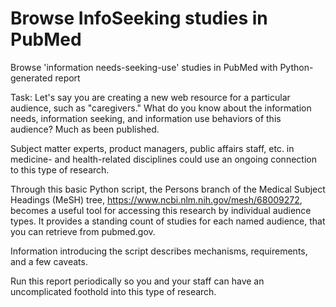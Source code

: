 # Browse InfoSeeking studies in PubMed

Browse 'information needs-seeking-use' studies in PubMed with Python-generated report

Task: Let's say you are creating a new web resource for a particular 
audience, such as "caregivers." What do you know about the information
needs, information seeking, and information use behaviors of this audience? 
Much as been published.

Subject matter experts, product managers, public affairs staff, etc. in
medicine- and health-related disciplines could use an ongoing connection to
this type of research.

Through this basic Python script, the Persons branch of the Medical Subject 
Headings (MeSH) tree, https://www.ncbi.nlm.nih.gov/mesh/68009272, becomes a
useful tool for accessing this research by individual audience types. It
provides a standing count of studies for each named audience, that you can
retrieve from pubmed.gov.

Information introducing the script describes mechanisms, requirements, and 
a few caveats.

Run this report periodically so you and your staff can have an uncomplicated
foothold into this type of research.
